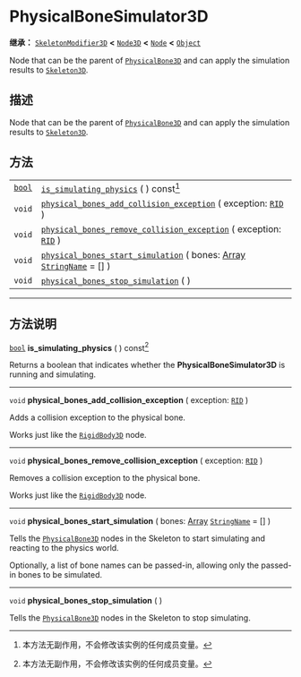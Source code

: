 <!-- ⚠ 请勿编辑本文件 ⚠ -->
<!-- 本文档使用脚本从 WeDot 引擎源码仓库生成。 -->
<!-- 生成脚本：https://github.com/WeDot-Engine/WeDot/tree/4.3/doc/tools/make_md.py； -->
<!-- 原文件：https://github.com/WeDot-Engine/WeDot/tree/4.3/doc/classes/PhysicalBoneSimulator3D.xml。 -->

<div id="_class_physicalbonesimulator3d"></div>

# PhysicalBoneSimulator3D

**继承：** [`SkeletonModifier3D`](class_skeletonmodifier3d.md) **<** [`Node3D`](class_node3d.md) **<** [`Node`](class_node.md) **<** [`Object`](class_object.md)

Node that can be the parent of [`PhysicalBone3D`](class_physicalbone3d.md) and can apply the simulation results to [`Skeleton3D`](class_skeleton3d.md).

## 描述

Node that can be the parent of [`PhysicalBone3D`](class_physicalbone3d.md) and can apply the simulation results to [`Skeleton3D`](class_skeleton3d.md).

## 方法

|||
|:-:|:--|
| [`bool`](class_bool.md) | [`is_simulating_physics`](class_physicalbonesimulator3d.md#class_physicalbonesimulator3d_method_is_simulating_physics) ( ) const[^const]                                                                               |
| `void`                  | [`physical_bones_add_collision_exception`](class_physicalbonesimulator3d.md#class_physicalbonesimulator3d_method_physical_bones_add_collision_exception) ( exception: [`RID`](class_rid.md) )                          |
| `void`                  | [`physical_bones_remove_collision_exception`](class_physicalbonesimulator3d.md#class_physicalbonesimulator3d_method_physical_bones_remove_collision_exception) ( exception: [`RID`](class_rid.md) )                    |
| `void`                  | [`physical_bones_start_simulation`](class_physicalbonesimulator3d.md#class_physicalbonesimulator3d_method_physical_bones_start_simulation) ( bones: [Array](class_array.md) [`StringName`](class_stringname.md) = [] ) |
| `void`                  | [`physical_bones_stop_simulation`](class_physicalbonesimulator3d.md#class_physicalbonesimulator3d_method_physical_bones_stop_simulation) ( )                                                                           |

<!-- rst-class:: classref-section-separator -->

---

## 方法说明

<div id="_class_physicalbonesimulator3d_method_is_simulating_physics"></div>

[`bool`](class_bool.md) **is_simulating_physics** ( ) const[^const]<div id="class_physicalbonesimulator3d_method_is_simulating_physics"></div>

Returns a boolean that indicates whether the **PhysicalBoneSimulator3D** is running and simulating.

<!-- rst-class:: classref-item-separator -->

---

<div id="_class_physicalbonesimulator3d_method_physical_bones_add_collision_exception"></div>

`void` **physical_bones_add_collision_exception** ( exception: [`RID`](class_rid.md) )<div id="class_physicalbonesimulator3d_method_physical_bones_add_collision_exception"></div>

Adds a collision exception to the physical bone.

Works just like the [`RigidBody3D`](class_rigidbody3d.md) node.

<!-- rst-class:: classref-item-separator -->

---

<div id="_class_physicalbonesimulator3d_method_physical_bones_remove_collision_exception"></div>

`void` **physical_bones_remove_collision_exception** ( exception: [`RID`](class_rid.md) )<div id="class_physicalbonesimulator3d_method_physical_bones_remove_collision_exception"></div>

Removes a collision exception to the physical bone.

Works just like the [`RigidBody3D`](class_rigidbody3d.md) node.

<!-- rst-class:: classref-item-separator -->

---

<div id="_class_physicalbonesimulator3d_method_physical_bones_start_simulation"></div>

`void` **physical_bones_start_simulation** ( bones: [Array](class_array.md) [`StringName`](class_stringname.md) = [] )<div id="class_physicalbonesimulator3d_method_physical_bones_start_simulation"></div>

Tells the [`PhysicalBone3D`](class_physicalbone3d.md) nodes in the Skeleton to start simulating and reacting to the physics world.

Optionally, a list of bone names can be passed-in, allowing only the passed-in bones to be simulated.

<!-- rst-class:: classref-item-separator -->

---

<div id="_class_physicalbonesimulator3d_method_physical_bones_stop_simulation"></div>

`void` **physical_bones_stop_simulation** ( )<div id="class_physicalbonesimulator3d_method_physical_bones_stop_simulation"></div>

Tells the [`PhysicalBone3D`](class_physicalbone3d.md) nodes in the Skeleton to stop simulating.

[^virtual]: 本方法通常需要用户覆盖才能生效。
[^const]: 本方法无副作用，不会修改该实例的任何成员变量。
[^vararg]: 本方法除了能接受在此处描述的参数外，还能够继续接受任意数量的参数。
[^constructor]: 本方法用于构造某个类型。
[^static]: 调用本方法无需实例，可直接使用类名进行调用。
[^operator]: 本方法描述的是使用本类型作为左操作数的有效运算符。
[^bitfield]: 这个值是由下列位标志构成位掩码的整数。
[^void]: 无返回值。
